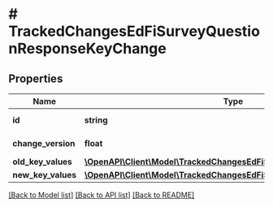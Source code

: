 # # TrackedChangesEdFiSurveyQuestionResponseKeyChange

## Properties

Name | Type | Description | Notes
------------ | ------------- | ------------- | -------------
**id** | **string** | Resource identifier | [optional]
**change_version** | **float** | Change version | [optional]
**old_key_values** | [**\OpenAPI\Client\Model\TrackedChangesEdFiSurveyQuestionResponseKey**](TrackedChangesEdFiSurveyQuestionResponseKey.md) |  | [optional]
**new_key_values** | [**\OpenAPI\Client\Model\TrackedChangesEdFiSurveyQuestionResponseKey**](TrackedChangesEdFiSurveyQuestionResponseKey.md) |  | [optional]

[[Back to Model list]](../../README.md#models) [[Back to API list]](../../README.md#endpoints) [[Back to README]](../../README.md)
